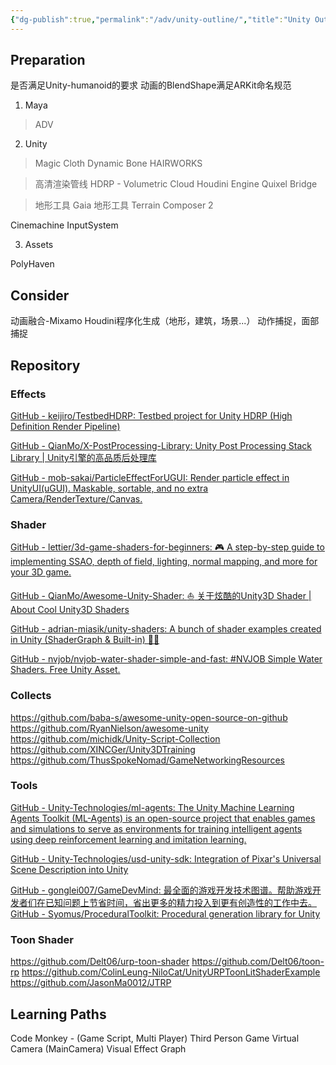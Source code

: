 ```yaml
---
{"dg-publish":true,"permalink":"/adv/unity-outline/","title":"Unity Outline","noteIcon":""}
---
```


## Preparation

是否满足Unity-humanoid的要求
动画的BlendShape满足ARKit命名规范

1. Maya

> ADV

2. Unity

> Magic Cloth
> Dynamic Bone
> HAIRWORKS


> 高清渲染管线 HDRP - Volumetric Cloud
> Houdini Engine
> Quixel Bridge

> 地形工具 Gaia
> 地形工具 Terrain Composer 2

Cinemachine
InputSystem

3. Assets

PolyHaven

## Consider

动画融合-Mixamo
Houdini程序化生成（地形，建筑，场景...）
动作捕捉，面部捕捉


## Repository

### Effects

[GitHub - keijiro/TestbedHDRP: Testbed project for Unity HDRP (High Definition Render Pipeline)](https://github.com/keijiro/TestbedHDRP)

[GitHub - QianMo/X-PostProcessing-Library: Unity Post Processing Stack Library | Unity引擎的高品质后处理库](https://github.com/QianMo/X-PostProcessing-Library)

[GitHub - mob-sakai/ParticleEffectForUGUI: Render particle effect in UnityUI(uGUI). Maskable, sortable, and no extra Camera/RenderTexture/Canvas.](https://github.com/mob-sakai/ParticleEffectForUGUI)

### Shader

[GitHub - lettier/3d-game-shaders-for-beginners: 🎮 A step-by-step guide to implementing SSAO, depth of field, lighting, normal mapping, and more for your 3D game.](https://github.com/lettier/3d-game-shaders-for-beginners)

[GitHub - QianMo/Awesome-Unity-Shader: :boat: 关于炫酷的Unity3D Shader | About Cool Unity3D Shaders](https://github.com/QianMo/Awesome-Unity-Shader)

[GitHub - adrian-miasik/unity-shaders: A bunch of shader examples created in Unity (ShaderGraph & Built-in) 🧙✨](https://github.com/adrian-miasik/unity-shaders)

[GitHub - nvjob/nvjob-water-shader-simple-and-fast: #NVJOB Simple Water Shaders. Free Unity Asset.](https://github.com/nvjob/nvjob-water-shader-simple-and-fast)

### Collects

https://github.com/baba-s/awesome-unity-open-source-on-github
https://github.com/RyanNielson/awesome-unity
https://github.com/michidk/Unity-Script-Collection
https://github.com/XINCGer/Unity3DTraining
https://github.com/ThusSpokeNomad/GameNetworkingResources

### Tools 

[GitHub - Unity-Technologies/ml-agents: The Unity Machine Learning Agents Toolkit (ML-Agents) is an open-source project that enables games and simulations to serve as environments for training intelligent agents using deep reinforcement learning and imitation learning.](https://github.com/Unity-Technologies/ml-agents)

[GitHub - Unity-Technologies/usd-unity-sdk: Integration of Pixar's Universal Scene Description into Unity](https://github.com/Unity-Technologies/usd-unity-sdk)

[GitHub - gonglei007/GameDevMind: 最全面的游戏开发技术图谱。帮助游戏开发者们在已知问题上节省时间，省出更多的精力投入到更有创造性的工作中去。](https://github.com/gonglei007/GameDevMind)
[GitHub - Syomus/ProceduralToolkit: Procedural generation library for Unity](https://github.com/Syomus/ProceduralToolkit)

### Toon Shader

https://github.com/Delt06/urp-toon-shader
https://github.com/Delt06/toon-rp
https://github.com/ColinLeung-NiloCat/UnityURPToonLitShaderExample
https://github.com/JasonMa0012/JTRP

## Learning Paths

Code Monkey - (Game Script, Multi Player)
Third Person Game
Virtual Camera (MainCamera)
Visual Effect Graph